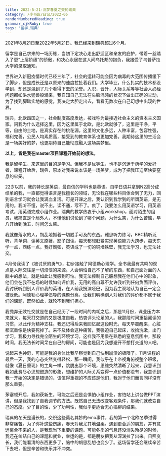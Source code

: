 ```yaml
---
title: 2022-5-21-沉梦春夏之交的瑞典
category: /小书匠/日记/2022-05
renderNumberedHeading: true
grammar_cjkRuby: true
tags: '留学,瑞典'
---
```



2021年8月21日至2022年5月21日。我已经来到瑞典超过6个月。  

留学是自己求来的一场历练，当初下定决心走出舒适区和亲友的庇护，带着一丝踏入了更“上层阶级”的骄傲，和决心永居在这人间乌托邦的抱负，我接受了乌普萨拉大学的录取通知。  
  
世界进入新冠疫情时代已经三年了，社会的运转可能会因为病毒的大范围传播缓下了脚步，但是成长还是以原来的速度拉扯着我们。大学毕业，什么扎实的技术都没学到，却还是混到了几个看得下去的荣誉。入职，晋升，人际关系等等社会人必经问题都如洪水猛兽般涌来，我自知自己无法在头脑混沌的状况下做出正确的举动，为了找到脚踏实地的感觉，我决定大胆走出去，看看无数次在自己幻想中出现的世界。  
  
瑞典，北欧四国之一，社会制度高度发达，被戏称为最接近社会主义的资本主义国家。问我为什么选择这里，因为这里属于北欧，是北欧就够了，这里是干净，平等，自由的土地，是真实存在的桃花源。这里的文化多远，人种丰富，包容性强，福利完善，公民人均素质高，接受到的教育体系也更加完善。我期待这里的生活会是一场美好的梦，也更期待自己能彻底融入这场美梦里。  
  
**以上，皆是我在master项目课程开始前的想法。**  
  
我是留学生，来这里的目的是学习。但我不是优等生，也不是沉迷于药学的爱好者，课程开始后，瑞典，原本对我来说本该是一场美梦，成为了把我压迫至快要窒息的牢笼。  
  
22岁以前，我的特长是英语，最自信的学科也是英语。自学日语并拿到N2高分成绩单的我，一直都觉得语言是我擅长的领域，无论我在哪些科目体会到了无力，回到语言学习就会让我满血复活。可是开课之后，我认识到我学到的所谓英语，是无用的。我听不懂，说不出，读不通，写不了。疯了，我要怎么用英语学习，用英语考试，用英语完成小组作业。瑞典的教学热衷于小组workshop，面对陌生的组员，我简直是个局外人，不懂他们讨论到了哪个问题，为什么笑，为什么苦恼，早八开始到晚五，时间怎么熬。  
  
我就像落水的人，胡乱地抓着一切触手可及的东西。雅思听力练习，BBC精听泛听，背单词，读英文原著，影子跟读。每天都想赶紧实现英语能力大跨步，每天东学一点，西练一点。我好慌张，英语成了一切的铜墙铁壁，我无法学习，也无法社交。  
  
4月份我读了《被讨厌的勇气》，初步接触了阿德勒心理学。全书我最有共鸣的观点是人际交往是一切烦恼的来源。人会惧怕自己不了解的东西，和自己面对面的人脑中的想法，就是如此让我感到可怕。我无法控制自己臆想我在他们心中的形象，他们会在我不在场的时候如何评价我，无用的高自尊不允许我听到任何负面评价，我讨厌听到别人评价我的英语，在人前我扮演哑巴，因为我主观地认为自己一定会被贬低。阿德勒心理学倡导的课题分离，让我们明确别人对我们的评价都不属于我们的课题，既然如此，就轮不到我们担心。  
  
我抛弃无效社交就是在自己经历了一段时间的内耗之后，那是11月份，课业压力本来就大，每天打交道的又是极度自我，热衷评头论足的人。我那段时间重拾阅读的习惯，以此作为精神支柱。我还记得后来我回忆起这段时光，每天早晨醒来，心脏都沉重像是快要死掉了。来不及体会这种痛苦，我强迫自己起床，收拾洗漱，出门学习。我极力寻找完全陌生的环境学习，这样我不用呆在熟悉的窒息氛围中，那段时间，我无法长时间呆在自己的房间，可能也是因为我想避开不想打交道的人吧。  
  
说起来也神奇，可能是我的身体比我早察觉到自己快到崩溃的极限了。11月课程的最后一天，我的心态突然变得轻松，那一瞬间，我似乎在上帝视角俯视整个班级，就像《夏日重现》的主角一样，跳脱出那个环境，思维突然清晰了起来，我意识到我如此费尽心思想塑造的形象，想维护的人际关系变得一点价值都没有，我意识到我一开始的决定是错误的，该值得重视的不应该是他们，我对于他们而言同样没有那么重要。  
  
茅塞顿开后，我如获新生。可能之后还是会惧怕小组作业，害怕站上讲台做PPT演讲，但是我找到了自我调节的方法。既然自己无法改变客观条件，那我们就改变自己的态度。少了目的性，少了功利性，我似乎更适合无心插柳的结果。  
  
瑞典的冬天是漫长的，交织这些莫名其妙的emo事件，我的第一个北欧冬季过得非常痛苦。为了弥补这些伤痛，春天对我尤其地温柔。遇到更合适的朋友，并有意远离合不来的人，是我现当下重要的课题。可能冬季的气息还没消失殆尽的时候，我还在纠结自己的课题和就业，幸运的是，都是朋友把我从深渊拉了出来。日照变长，我们能看清的东西更多了，脑中的胡思乱想也变少了。这场留学还会继续辛苦下去吧，但是辛苦和快乐并不冲突。